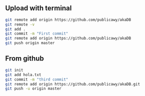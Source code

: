 ## Upload with terminal
```bash
git remote add origin https://github.com/publicawy/akaDB
git remote -v
git add .
git commit -m "First commit"
git remote add origin https://github.com/publicawy/akaDB
git push origin master
```
## From github
```bash
git init 
git add hola.txt
git commit -m "third commit"
git remote add origin https://github.com/publicawy/akaDB.git
git push -u origin master

```
